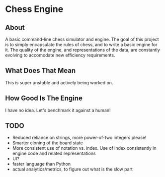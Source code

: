 # Chess Engine

## About

A basic command-line chess simulator and engine.
The goal of this project is to simply encapsulate the rules of chess, and to write a basic engine for it.
The quality of the engine, and representations of the data, are constantly evolving to accomodate new efficiency requirements.

## What Does That Mean

This is super unstable and actively being worked on.

## How Good Is The Engine

I have no idea. Let's benchmark it against a human!

## TODO

* Reduced reliance on strings, more power-of-two integers please!
* Smarter cloning of the board state
* More consistent use of notation vs. index. Use of index consistently in engine code and related representations
* UI?
* faster language than Python
* actual analytics/metrics, to figure out what is the slow part
